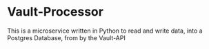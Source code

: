 # Vault-Processor
This is a microservice written in Python to read and write data, into a Postgres Database, from by the Vault-API
